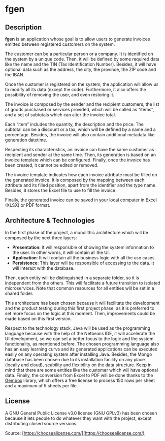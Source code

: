# fgen

## Description

**fgen** is an application whose goal is to allow users to generate 
invoices emitted between registered customers on the system.

The customer can be a particular person or a company. It is 
identified on the system by a unique code. Then, it will be defined 
by some required data like the name and the TIN (Tax Identification 
Number). Besides, it will have optional data such as the address, 
the city, the province, the ZIP code and the IBAN.

Once the customer is registered on the system, the application will 
allow us to modify all its data (except the code). Furthermore, it 
also offers the possibility of removing the user, and even 
restoring it.

The invoice is composed by the sender and the recipient customers, 
the list of goods purchased or services provided, which will be 
called as “items”, and a set of subtotals which can alter the 
invoice total.

Each “item” includes the quantity, the description and the price. 
The subtotal can be a discount or a tax, which will be defined by a 
name and a percentage. Besides, the invoice will also contain 
additional metadata like generation datetime.

Respecting its characteristics, an invoice can have the same 
customer as recipient and sender at the same time. Then, its 
generation is based on an invoice template which can be configured. 
Finally, once the invoice has been created, it cannot be edited or 
removed.

The invoice template indicates how each invoice attribute must be 
filled on the generated invoice. It is composed by the mapping 
between each attribute and its filled position, apart from the 
identifier and the type name. Besides, it stores the Excel file to 
use to fill the invoice.

Finally, the generated invoice can be saved in your local computer 
in Excel (XLSX) or PDF format.

## Architecture & Technologies

In the first phase of the project, a monolithic architecture which
will be composed by the next three layers:

- **Presentation**: It will responsible of showing the system
information to the user. In other words, it will contain all the UI.
- **Application**: It will contain all the business logic with all
the use cases.
- **Persistence**: This layer will be responsible of accessing to the
data. It will interact with the database.

Then, each entity will be distinguished in a separate folder, so it is
independent from the others. This will facilitate a future transition
to isolated microservices. Note that common resources for all entities
will be set in a shared folder.

This architecture has been chosen because it will facilitate the
development and the product testing during this first project phase,
as it is preferred to set more focus on the logic at this moment. Then,
improvements could be made based on this first version.

Respect to the technology stack, Java will be used as the programming
language because with the help of the Netbeans IDE, it will accelerate
the UI development, so we can set a better focus to the logic and the
system functionality, as mentioned before. The chosen programming
language also has an easy learning curve and its generated applications
can be executed easily on any operating system after installing Java.
Besides, the Mongo database has been chosen due to its installation
facility on any place (locally and cloud), scability and flexibility
on the data structure. Keep in mind that there are some entities like
the customer which will have optional data. Finally, the conversion
from Excel to PDF will be done thanks to the [Gembox](https://www.gemboxsoftware.com/)
library, which offers a free license to process 150 rows per sheet and
a maximum of 5 sheets per file.

## License

A GNU General Public License v3.0 license (GNU GPLv3) has been chosen because it lets people to do whatever they want with the project, except distributing closed source versions.

Source: [https://choosealicense.com/](https://choosealicense.com/)